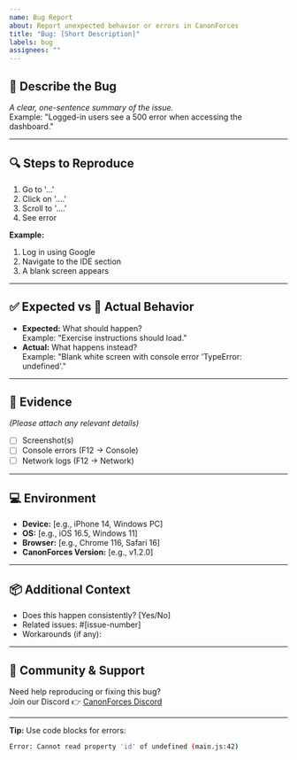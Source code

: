 ```yaml
---
name: Bug Report
about: Report unexpected behavior or errors in CanonForces
title: "Bug: [Short Description]"
labels: bug
assignees: ""
---
```


## 🐞 Describe the Bug
*A clear, one-sentence summary of the issue.*  
Example: "Logged-in users see a 500 error when accessing the dashboard."

---

## 🔍 Steps to Reproduce
1. Go to '...'
2. Click on '....'
3. Scroll to '....'
4. See error

**Example:**  
1. Log in using Google  
2. Navigate to the IDE section  
3. A blank screen appears  

---

## ✅ Expected vs 🚫 Actual Behavior
- **Expected:** What should happen?  
  Example: "Exercise instructions should load."
- **Actual:** What happens instead?  
  Example: "Blank white screen with console error 'TypeError: undefined'."

---

## 📸 Evidence
*(Please attach any relevant details)*  
- [ ] Screenshot(s)  
- [ ] Console errors (F12 → Console)  
- [ ] Network logs (F12 → Network)  

---

## 💻 Environment
- **Device:** [e.g., iPhone 14, Windows PC]  
- **OS:** [e.g., iOS 16.5, Windows 11]  
- **Browser:** [e.g., Chrome 116, Safari 16]  
- **CanonForces Version:** [e.g., v1.2.0]  

---

## 📦 Additional Context
- Does this happen consistently? [Yes/No]  
- Related issues: #[issue-number]  
- Workarounds (if any):  

---

## 💬 Community & Support
Need help reproducing or fixing this bug?  
Join our Discord 👉 [CanonForces Discord](https://discord.gg/4YnYtVeF)

---

**Tip:** Use code blocks for errors:  
```bash
Error: Cannot read property 'id' of undefined (main.js:42)
